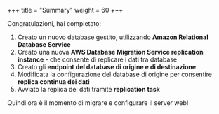 +++
title = "Summary"
weight = 60
+++

Congratulazioni, hai completato:

1. Creato un nuovo database gestito, utilizzando **Amazon Relational Database Service**
2. Creato una nuova **AWS Database Migration Service replication instance** - che consente di replicare i dati tra database
3. Creato gli **endpoint del database di origine e di destinazione**
4. Modificata la configurazione del database di origine per consentire **replica continua dei dati**
5. Avviato la replica dei dati tramite **replication task**

Quindi ora è il momento di migrare e configurare il server web!
